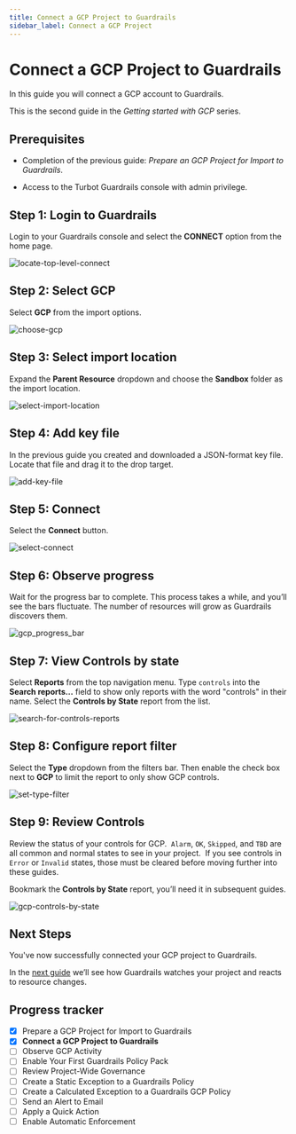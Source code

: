 ```yaml
---
title: Connect a GCP Project to Guardrails
sidebar_label: Connect a GCP Project
---
```



# Connect a GCP Project to Guardrails

In this guide you will connect a GCP account to Guardrails.

This is the second guide in the *Getting started with GCP* series.

## Prerequisites

  - Completion of the previous guide: *Prepare an GCP Project for Import to Guardrails*.
  
  - Access to the Turbot Guardrails console with admin privilege.

## Step 1: Login to Guardrails
  
Login to your Guardrails console and select the **CONNECT** option from the home page.  
<p><img alt="locate-top-level-connect" src="/images/docs/guardrails/getting-started/getting-started-gcp/connect-project/locate-top-level-connect.png"/></p>

## Step 2: Select GCP

Select **GCP** from the import options.
  
<p><img alt="choose-gcp" src="/images/docs/guardrails/getting-started/getting-started-gcp/connect-project/choose-gcp.png"/></p>

## Step 3: Select import location

Expand the **Parent Resource** dropdown and choose the **Sandbox** folder as the import location.

<p><img alt="select-import-location" src="/images/docs/guardrails/getting-started/getting-started-gcp/connect-project/choose-sandbox.png"/></p>

## Step 4: Add key file

In the previous guide you created and downloaded a JSON-format key file. Locate that file and drag it to the drop target.

<p><img alt="add-key-file" src="/images/docs/guardrails/getting-started/getting-started-gcp/connect-project/add-key-file.png"/></p>


## Step 5: Connect

Select the **Connect** button. 

<p><img alt="select-connect" src="/images/docs/guardrails/getting-started/getting-started-gcp/connect-project/connect.png"/></p>  
  

## Step 6: Observe progress
  
Wait for the progress bar to complete. This process takes a while, and you’ll see the bars fluctuate. The number of resources will grow as Guardrails discovers them.

<p><img alt="gcp_progress_bar" src="/images/docs/guardrails/getting-started/getting-started-gcp/connect-project/gcp-progress-bar.png"/></p>  


## Step 7: View Controls by state

Select **Reports** from the top navigation menu. Type `controls` into the **Search reports…** field to show only reports with the word "controls" in their name. Select the **Controls by State** report from the list. 

<p><img alt="search-for-controls-reports" src="/images/docs/guardrails/getting-started/getting-started-aws/connect-an-account/search-for-controls-reports.png"/></p>

## Step 8: Configure report filter

Select the **Type** dropdown from the filters bar. Then enable the check box next to **GCP** to limit the report to only show GCP controls.  
<p><img alt="set-type-filter" src="/images/docs/guardrails/getting-started/getting-started-gcp/connect-project/configure-report-filter.png"/></p>

## Step 9: Review Controls

Review the status of your controls for GCP.  `Alarm`, `OK`, `Skipped`, and `TBD` are all common and normal states to see in your project.  If you see controls in `Error` or `Invalid` states, those must be cleared before moving further into these guides.  
  
Bookmark the **Controls by State** report, you’ll need it in subsequent guides.

<p><img alt="gcp-controls-by-state" src="/images/docs/guardrails/getting-started/getting-started-gcp/connect-project/gcp-controls-by-state.png"/></p>

## Next Steps
  
You've now successfully connected your GCP project to Guardrails.

In the [next guide](/guardrails/docs/getting-started/getting-started-gcp/observe-gcp-activity) we’ll see how Guardrails watches your project and reacts to resource changes.  

## Progress tracker
- [x] Prepare a GCP Project for Import to Guardrails
- [x] **Connect a GCP Project to Guardrails**
- [ ] Observe GCP Activity
- [ ] Enable Your First Guardrails Policy Pack
- [ ] Review Project-Wide Governance
- [ ] Create a Static Exception to a Guardrails Policy
- [ ] Create a Calculated Exception to a Guardrails GCP Policy
- [ ] Send an Alert to Email
- [ ] Apply a Quick Action
- [ ] Enable Automatic Enforcement
